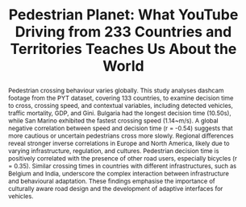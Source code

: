 ---
layout: publication
sitemap: false
title: "Pedestrian Planet: What YouTube Driving from 233 Countries and Territories Teaches Us About the World"
authors: Alam, M. S., Martens, M.H., Bazilinskyy, P.
pdf: alam2025national
image: alam2025national.png
display: 17th International Conference on Automotive User Interfaces and Interactive Vehicular Applications (AutoUI) Brisbane, QLD, Australia
year: 2025
doi: 10.1145/3744333.3747827
code: https://github.com/bazilinskyy/youtube-national
suppmat: https://doi.org/10.4121/fe366b3a-5053-4b90-9f78-cc6d3056aaa2
abstract: "Pedestrian crossing behaviour varies globally. This study analyses dashcam footage from the PYT dataset, covering 133 countries, to examine decision time to cross, crossing speed, and contextual variables, including detected vehicles, traffic mortality, GDP, and Gini. Bulgaria had the longest decision time (10.50s), while San Marino exhibited the fastest crossing speed (1.14~m/s). A global negative correlation between speed and decision time (r = -0.54) suggests that more cautious or uncertain pedestrians cross more slowly. Regional differences reveal stronger inverse correlations in Europe and North America, likely due to varying infrastructure, regulation, and cultures. Pedestrian decision time is positively correlated with the presence of other road users, especially bicycles (r = 0.35). Similar crossing times in countries with different infrastructures, such as Belgium and India, underscore the complex interaction between infrastructure and behavioural adaptation. These findings emphasise the importance of culturally aware road design and the development of adaptive interfaces for vehicles."
---